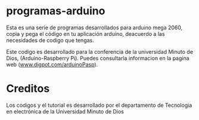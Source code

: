 # programas-arduino

Esta es una serie de programas desarrollados para arduino mega 2060, copia y pega el código en tu aplicación arduino, deacuerdo a las necesidades de codigo que tengas.

Este codigo es desarrollado para la conferencia de la universidad Minuto de Dios, (Arduino-Raspberry Pi). Puedes consultarla informacion en la pagina web (www.digpot.com/arduinoPasp).

# Creditos

Los codigos y el tutorial es desarrollado por el departamento de Tecnologia en electrónica de la Universidad Minuto de Dios

